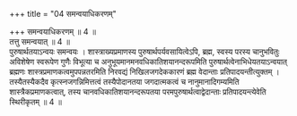 +++
title = "04 समन्वयाधिकरणम्"

+++
समन्वयाधिकरणम् ॥ 4 ॥  
तत्तु समन्वयात् ॥ 4 ॥  
पुरुषार्थतयाऽन्वयः समन्वयः । शास्त्राख्यप्रमाणस्य पुरुषार्थपर्यवसायित्वेऽपि, ब्रह्म, स्वस्य परस्य चानुभवितुः अविशेषेण स्वरूपेण गुणैः विभूत्या च अनुभूयमानमनवधिकातिशयानन्दरूपमिति पुरुषार्थत्वेनाभिधेयतयाऽन्वयात् ब्रह्मणः शास्त्रप्रमाणकत्वमुपपन्नतरमिति निरवद्यं निखिलजगदेककारणं ब्रह्म वेदान्ताः प्रतिपादयन्तीत्युक्तम् । तस्यैतस्यैकदैव कृत्स्नजगन्निमित्तत्वं तस्यैपोदानतया जगदात्मकत्वं च नानुमानादिगम्यमिति शास्त्रैकप्रमाणकत्वात्, तस्य चानवधिकातिशयानन्दरूपतया परमपुरुषार्थत्वाद्वेदान्ताः प्रतिपादयन्त्येवेति स्थिरीकृतम् ॥ 4 ॥